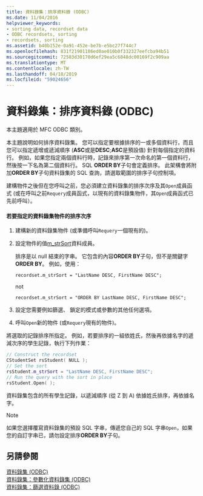 ```yaml
---
title: 資料錄集：排序資料錄 (ODBC)
ms.date: 11/04/2016
helpviewer_keywords:
- sorting data, recordset data
- ODBC recordsets, sorting
- recordsets, sorting
ms.assetid: b40b152e-0a91-452e-be7b-e5bc27f744c7
ms.openlocfilehash: 831f21901186ed0ae010b0f332327eefcba94b51
ms.sourcegitcommit: 72583d30170d6ef29ea5c6848dc00169f2c909aa
ms.translationtype: MT
ms.contentlocale: zh-TW
ms.lasthandoff: 04/18/2019
ms.locfileid: "59024656"
---
```

# <a name="recordset-sorting-records-odbc"></a>資料錄集：排序資料錄 (ODBC)

本主題適用於 MFC ODBC 類別。

本主題說明如何排序資料錄集。 您可以指定要根據排序的一或多個資料行，而且您可以指定遞增或遞減順序 (**ASC**或是**DESC**;**ASC**是預設值) 針對每個指定的資料行。 例如，如果您指定兩個資料行時，記錄來排序第一次命名的第一個資料行，然後按一下名為第二個資料行。 SQL **ORDER BY**子句會定義排序。 此架構會將附加**ORDER BY**子句資料錄集的 SQL 查詢，請選取範圍的排序子句控制項。

建構物件之後但在您呼叫之前，您必須建立資料錄集的排序次序及其`Open`成員函式 (或在呼叫之前`Requery`成員函式，以現有的資料錄集物件，其`Open`成員函式已先前呼叫）。

#### <a name="to-specify-a-sort-order-for-a-recordset-object"></a>若要指定的資料錄集物件的排序次序

1. 建構新的資料錄集物件 (或準備呼叫`Requery`一個現有的)。

1. 設定物件的值[m_strSort](../../mfc/reference/crecordset-class.md#m_strsort)資料成員。

   排序是以 null 結束的字串。 它包含的內容**ORDER BY**子句，但不是關鍵字**ORDER BY**。 例如，使用：

    ```
    recordset.m_strSort = "LastName DESC, FirstName DESC";
    ```

   not

    ```
    recordset.m_strSort = "ORDER BY LastName DESC, FirstName DESC";
    ```

1. 設定您需要例如篩選、 鎖定的模式或參數的其他任何選項。

1. 呼叫`Open`新的物件 (或`Requery`現有的物件)。

將選取的記錄排序所指定。 例如，若要排序的一組依姓氏，然後再依據名字的遞減次序的學生記錄，執行下列作業：

```cpp
// Construct the recordset
CStudentSet rsStudent( NULL );
// Set the sort
rsStudent.m_strSort = "LastName DESC, FirstName DESC";
// Run the query with the sort in place
rsStudent.Open( );
```

資料錄集包含的所有學生記錄，以遞減順序 (從 Z 到 A) 依據姓氏排序，再依據名字。

> [!NOTE]
>  如果您選擇覆寫資料錄集的預設 SQL 字串，傳遞您自己的 SQL 字串`Open`，如果您的自訂字串已，請勿設定排序**ORDER BY**子句。

## <a name="see-also"></a>另請參閱

[資料錄集 (ODBC)](../../data/odbc/recordset-odbc.md)<br/>
[資料錄集：參數化資料錄集 (ODBC)](../../data/odbc/recordset-parameterizing-a-recordset-odbc.md)<br/>
[資料錄集：篩選資料錄 (ODBC)](../../data/odbc/recordset-filtering-records-odbc.md)